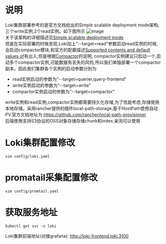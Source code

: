 # 说明
Loki集群部署参考的是官方文档给出的Simple scalable deployment mode架构,三个write实例,2个read实例。如下图所示
![image](https://user-images.githubusercontent.com/8406610/145349714-8ee2fe3b-60c2-48cf-8c2a-a55f0868a28b.png)<br>
关于该架构的详细描述见[Simple scalable deployment mode](https://grafana.com/docs/loki/latest/fundamentals/architecture/#simple-scalable-deployment-mode)
<br>
但是在实际部署的时候发现,Loki加上"--target=read"参数启动read实例的时候,会启动compactor模块,和官方的配置描述[Supported contents and default values of](https://grafana.com/docs/loki/latest/configuration/#supported-contents-and-default-values-of-lokiyaml)有出入,但是根据[Compactor](https://grafana.com/docs/loki/latest/operations/storage/boltdb-shipper/#compactor)的说明,
compactor实例建议只启动一个,启动多个compactor实例,可能数据有丢失的风险,所以我们单独部署一个compactor副本。因此我们集群各个实例的启动参数分别为
* read实例启动的参数为"--target=querier,query-frontend"
* write实例启动的参数为"--target=write"
* compactor实例启动的参数为"--target=compactor"

write实例和read实例,compactor实例都需要持久化存储,为了性能考虑,存储使用本地存储。采用rancher提供的插件local-path-storage,基于HostPath使用自动PV.官方文档地址为
https://github.com/rancher/local-path-provisioner<br>
后端使用支持S3协议的OSS对象存储存储chunk和index,亲测可以使用

# Loki集群配置修改
`vim config/loki.yaml`
# promatail采集配置修改
`vim config/promtail.yaml`
# 获取服务地址
`kubectl get svc -n loki`

Loki集群前端地址(对接grafana): http://loki-frontend.loki:3100
